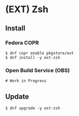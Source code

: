 # (EXT) Zsh

## Install

### Fedora COPR

```
$ dnf copr enable pkgstore/ext
$ dnf install -y ext-zsh
```

### Open Build Service (OBS)

```
# Work in Progress
```

## Update

```
$ dnf upgrade -y ext-zsh
```
